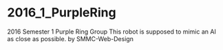 # 2016_1_PurpleRing
2016 Semester 1 Purple Ring Group
This robot is supposed to mimic an AI as close as possible.
by SMMC-Web-Design 


